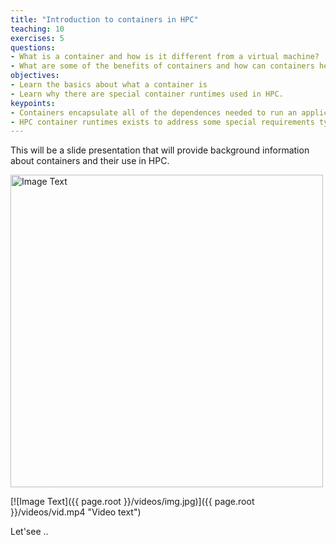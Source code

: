 ```yaml
---
title: "Introduction to containers in HPC"
teaching: 10
exercises: 5
questions:
- What is a container and how is it different from a virtual machine?
- What are some of the benefits of containers and how can containers help me do my job better?
objectives:
- Learn the basics about what a container is
- Learn why there are special container runtimes used in HPC.
keypoints:
- Containers encapsulate all of the dependences needed to run an application
- HPC container runtimes exists to address some special requirements typically found in HPC.
---
```


This will be a slide presentation that will provide background information about containers and their use in HPC.


<a href="{{ page.root }}/videos/vid.mp4" title="Video Title"><img src="{{{ page.root }}/videos/img.jpg}" alt="Image Text" width="500" /></a>

[![Image Text]({{ page.root }}/videos/img.jpg)]({{ page.root }}/videos/vid.mp4 "Video text")


Let'see ..
